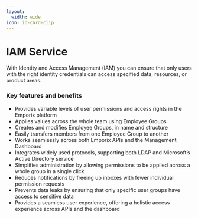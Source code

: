 ```yaml
---
layout:
  width: wide
icon: id-card-clip
---
```


# IAM Service

With Identity and Access Management (IAM) you can ensure that only users with the right identity credentials can access specified data, resources, or product areas.

### Key features and benefits

* Provides variable levels of user permissions and access rights in the Emporix platform
* Applies values across the whole team using Employee Groups
* Creates and modifies Employee Groups, in name and structure
* Easily transfers members from one Employee Group to another
* Works seamlessly across both Emporix APIs and the Management Dashboard
* Integrates widely used protocols, supporting both LDAP and Microsoft’s Active Directory service
* Simplifies administration by allowing permissions to be applied across a whole group in a single click
* Reduces notifications by freeing up inboxes with fewer individual permission requests
* Prevents data leaks by ensuring that only specific user groups have access to sensitive data
* Provides a seamless user experience, offering a holistic access experience across APIs and the dashboard
